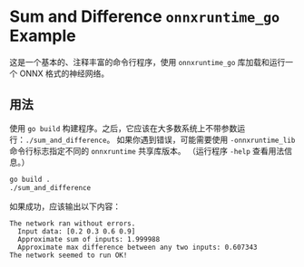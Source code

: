 Sum and Difference `onnxruntime_go` Example
===========================================

这是一个基本的、注释丰富的命令行程序，使用 `onnxruntime_go` 库加载和运行一个 ONNX 格式的神经网络。

用法
-----

使用 `go build` 构建程序。之后，它应该在大多数系统上不带参数运行：`./sum_and_difference`。 如果你遇到错误，可能需要使用 `-onnxruntime_lib` 命令行标志指定不同的 `onnxruntime` 共享库版本。 （运行程序 `-help` 查看用法信息。）

```bash
go build .
./sum_and_difference
```

如果成功，应该输出以下内容：
```
The network ran without errors.
  Input data: [0.2 0.3 0.6 0.9]
  Approximate sum of inputs: 1.999988
  Approximate max difference between any two inputs: 0.607343
The network seemed to run OK!
```

